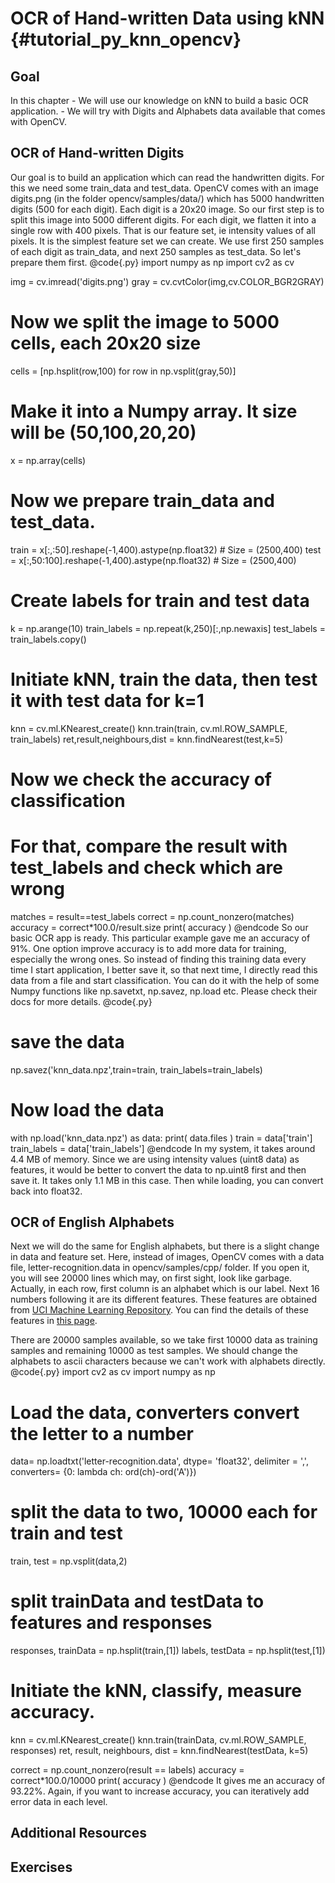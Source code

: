 OCR of Hand-written Data using kNN {#tutorial_py_knn_opencv}
==================================

Goal
----

In this chapter
    -   We will use our knowledge on kNN to build a basic OCR application.
    -   We will try with Digits and Alphabets data available that comes with OpenCV.

OCR of Hand-written Digits
--------------------------

Our goal is to build an application which can read the handwritten digits. For this we need some
train_data and test_data. OpenCV comes with an image digits.png (in the folder
opencv/samples/data/) which has 5000 handwritten digits (500 for each digit). Each digit is
a 20x20 image. So our first step is to split this image into 5000 different digits. For each digit,
we flatten it into a single row with 400 pixels. That is our feature set, ie intensity values of all
pixels. It is the simplest feature set we can create. We use first 250 samples of each digit as
train_data, and next 250 samples as test_data. So let's prepare them first.
@code{.py}
import numpy as np
import cv2 as cv

img = cv.imread('digits.png')
gray = cv.cvtColor(img,cv.COLOR_BGR2GRAY)

# Now we split the image to 5000 cells, each 20x20 size
cells = [np.hsplit(row,100) for row in np.vsplit(gray,50)]

# Make it into a Numpy array. It size will be (50,100,20,20)
x = np.array(cells)

# Now we prepare train_data and test_data.
train = x[:,:50].reshape(-1,400).astype(np.float32) # Size = (2500,400)
test = x[:,50:100].reshape(-1,400).astype(np.float32) # Size = (2500,400)

# Create labels for train and test data
k = np.arange(10)
train_labels = np.repeat(k,250)[:,np.newaxis]
test_labels = train_labels.copy()

# Initiate kNN, train the data, then test it with test data for k=1
knn = cv.ml.KNearest_create()
knn.train(train, cv.ml.ROW_SAMPLE, train_labels)
ret,result,neighbours,dist = knn.findNearest(test,k=5)

# Now we check the accuracy of classification
# For that, compare the result with test_labels and check which are wrong
matches = result==test_labels
correct = np.count_nonzero(matches)
accuracy = correct*100.0/result.size
print( accuracy )
@endcode
So our basic OCR app is ready. This particular example gave me an accuracy of 91%. One option
improve accuracy is to add more data for training, especially the wrong ones. So instead of finding
this training data every time I start application, I better save it, so that next time, I directly
read this data from a file and start classification. You can do it with the help of some Numpy
functions like np.savetxt, np.savez, np.load etc. Please check their docs for more details.
@code{.py}
# save the data
np.savez('knn_data.npz',train=train, train_labels=train_labels)

# Now load the data
with np.load('knn_data.npz') as data:
    print( data.files )
    train = data['train']
    train_labels = data['train_labels']
@endcode
In my system, it takes around 4.4 MB of memory. Since we are using intensity values (uint8 data) as
features, it would be better to convert the data to np.uint8 first and then save it. It takes only
1.1 MB in this case. Then while loading, you can convert back into float32.

OCR of English Alphabets
------------------------

Next we will do the same for English alphabets, but there is a slight change in data and feature
set. Here, instead of images, OpenCV comes with a data file, letter-recognition.data in
opencv/samples/cpp/ folder. If you open it, you will see 20000 lines which may, on first sight, look
like garbage. Actually, in each row, first column is an alphabet which is our label. Next 16 numbers
following it are its different features. These features are obtained from [UCI Machine Learning
Repository](http://archive.ics.uci.edu/ml/). You can find the details of these features in [this
page](http://archive.ics.uci.edu/ml/datasets/Letter+Recognition).

There are 20000 samples available, so we take first 10000 data as training samples and remaining
10000 as test samples. We should change the alphabets to ascii characters because we can't work with
alphabets directly.
@code{.py}
import cv2 as cv
import numpy as np

# Load the data, converters convert the letter to a number
data= np.loadtxt('letter-recognition.data', dtype= 'float32', delimiter = ',',
                    converters= {0: lambda ch: ord(ch)-ord('A')})

# split the data to two, 10000 each for train and test
train, test = np.vsplit(data,2)

# split trainData and testData to features and responses
responses, trainData = np.hsplit(train,[1])
labels, testData = np.hsplit(test,[1])

# Initiate the kNN, classify, measure accuracy.
knn = cv.ml.KNearest_create()
knn.train(trainData, cv.ml.ROW_SAMPLE, responses)
ret, result, neighbours, dist = knn.findNearest(testData, k=5)

correct = np.count_nonzero(result == labels)
accuracy = correct*100.0/10000
print( accuracy )
@endcode
It gives me an accuracy of 93.22%. Again, if you want to increase accuracy, you can iteratively add
error data in each level.

Additional Resources
--------------------

Exercises
---------

